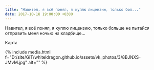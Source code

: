 ```yaml
---
title: "Навител, я всё понял, я куплю лицензию, только бол..."
date: 2017-10-18 19:00:00 +0300
---
```


Навител, я всё понял, я куплю лицензию, только больше не пытайся отправить меня ночью на кладбище...

Карта

{% include media.html f="D:/site/GiT/whiteldragon.github.io/assets/vk_photos/3/8BJNXS-JMvM.jpg" alt="" %}
